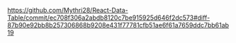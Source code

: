 https://github.com/Mythri28/React-Data-Table/commit/ec708f306a2abdb8120c7be915925d646f2dc573#diff-87b90e92bb8b257306868b9208e431f77781cfb51ae6f61a7659ddc7bb61ab19
